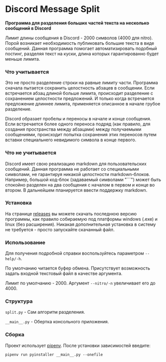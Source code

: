 # Discord Message Split

**Программа для разделения больших частей текста на несколько сообщений в Discord**

Лимит длины сообщения в Discord - 2000 символов (4000 для nitro). Порой возникает необходимость публиковать большие текста в виде сообщений. Данная программа помогает автоматизировать подобный постинг, разделяя текст на куски, длина которых гарантированно будет меньше лимита.

### Что учитывается

Это не просто разделение строки на равные лимиту части. Программа сначала пытается сохранить целостность абзацев в сообщении. Если встречается абзац длиной больше лимита, происходит разделение с сохранением целостности предложений. И только когда встречается предложение длиннее лимита, применяется описанное в начале грубое разделение.

Discord образает пробелы и переносы в начале и конце сообщения. Если встречается более одного переноса подряд (как правило, для создания пространства между абзацами) между получаемыми сообщениями, происходит попытка сохранения этих переносов путем вставки специальнего невидимого символа в конце первого.

### Что не учитывается

Discord имеет свою реализацию markdown для пользовательских сообщений. Данная программа не работает со специальными символами, не гарантируя никакой целостности markdown-блоков. Например, большой код-блок (задаваемый символами "\`\`\`") может быть спокойно разделен на два сообщения с началом в первом и конце во втором. В дальнейшем планируется ввести поддержку markdown.

### Установка

На странице [releases](https://github.com/IkorJefocur/discord-message-split/releases) вы можете скачать последнюю версию программы, как правило собираемую под платформы windows (.exe) и linux (без расширения). Никакая дополнительная установка в систему не требуется - просто запускайте скачанный файл.

### Использование

Для получения подробной справки воспользуйтесь параметром `--help/-h`.

По умолчанию читается буфер обмена. Присутствует возможность задать входной текстовый файл в качестве аргумента.

Лимит по умолчанию - 2000. Аргумент `--nitro/-n` увеличивает его до 4000.

### Структура

`split.py` - Сам алгоритм разделения.

`__main__.py` - Обертка консольного приложения.

### Сборка

Проект использует [pipenv](https://pypi.org/project/pipenv/). После установки зависимостей введите:

```
pipenv run pyinstaller __main__.py --onefile
```
